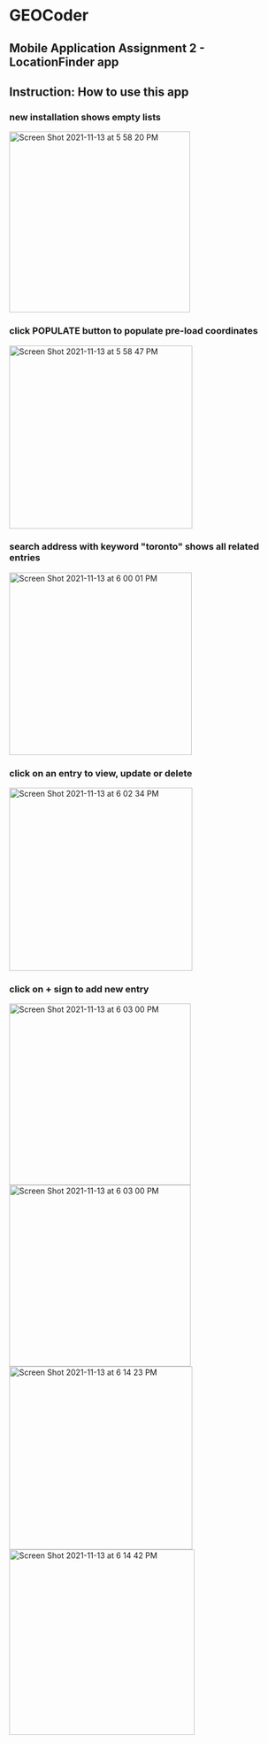 # GEOCoder
## Mobile Application Assignment 2 - LocationFinder app


## Instruction: How to use this app
### new installation shows empty lists
<img width="327" alt="Screen Shot 2021-11-13 at 5 58 20 PM" src="https://user-images.githubusercontent.com/51350929/141661568-1c4de230-4098-46fe-beeb-29023f750468.png">

### click POPULATE button to populate pre-load coordinates
<img width="331" alt="Screen Shot 2021-11-13 at 5 58 47 PM" src="https://user-images.githubusercontent.com/51350929/141661563-9795aa59-b437-4f58-86f6-23f970e63920.png">

### search address with keyword "toronto" shows all related entries
<img width="330" alt="Screen Shot 2021-11-13 at 6 00 01 PM" src="https://user-images.githubusercontent.com/51350929/141661560-adf4c8c5-eae2-43e7-a71e-ef6ba31ef177.png">

### click on an entry to view, update or delete
<img width="331" alt="Screen Shot 2021-11-13 at 6 02 34 PM" src="https://user-images.githubusercontent.com/51350929/141661555-104fe298-2510-4da4-b717-d8905dd6e98e.png">

### click on + sign to add new entry
<img width="328" alt="Screen Shot 2021-11-13 at 6 03 00 PM" src="https://user-images.githubusercontent.com/51350929/141661631-620c0829-534b-4623-b0c7-679c1593460f.png">

<img width="328" alt="Screen Shot 2021-11-13 at 6 03 00 PM" src="https://user-images.githubusercontent.com/51350929/141661540-ed031d0c-a4d0-4a5c-b245-c7258c75cf65.png">

<img width="331" alt="Screen Shot 2021-11-13 at 6 14 23 PM" src="https://user-images.githubusercontent.com/51350929/141661699-67992ed7-fd2e-4cca-a3d7-746322c14d6b.png">

<img width="335" alt="Screen Shot 2021-11-13 at 6 14 42 PM" src="https://user-images.githubusercontent.com/51350929/141661702-153942b1-cc12-4a4e-8cca-0cc6d40e6ee5.png">
